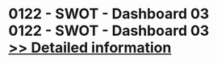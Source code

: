 # 0122 - SWOT - Dashboard 03<br />0122 - SWOT - Dashboard 03<br />[>> Detailed information](https://secure.shareit.com/shareit/product.html?productid=300983029&affiliateid=200057808)
